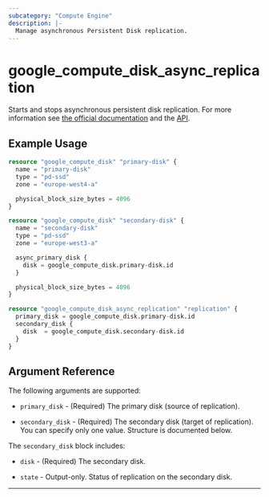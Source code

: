 ```yaml
---
subcategory: "Compute Engine"
description: |-
  Manage asynchronous Persistent Disk replication.
---
```


# google\_compute\_disk\_async\_replication

Starts and stops asynchronous persistent disk replication. For more information
see [the official documentation](https://cloud.google.com/compute/docs/disks/async-pd/about)
and the [API](https://cloud.google.com/compute/docs/reference/rest/v1/disks).

## Example Usage

```tf
resource "google_compute_disk" "primary-disk" {
  name = "primary-disk"
  type = "pd-ssd"
  zone = "europe-west4-a"

  physical_block_size_bytes = 4096
}

resource "google_compute_disk" "secondary-disk" {
  name = "secondary-disk"
  type = "pd-ssd"
  zone = "europe-west3-a"

  async_primary_disk {
    disk = google_compute_disk.primary-disk.id
  }

  physical_block_size_bytes = 4096
}

resource "google_compute_disk_async_replication" "replication" {
  primary_disk = google_compute_disk.primary-disk.id
  secondary_disk {
    disk  = google_compute_disk.secondary-disk.id
  }
}
```

## Argument Reference

The following arguments are supported:

* `primary_disk` - (Required) The primary disk (source of replication).

* `secondary_disk` - (Required) The secondary disk (target of replication). You can specify only one value. Structure is documented below.

The `secondary_disk` block includes:

* `disk` - (Required) The secondary disk.

* `state` - Output-only. Status of replication on the secondary disk.

- - -
